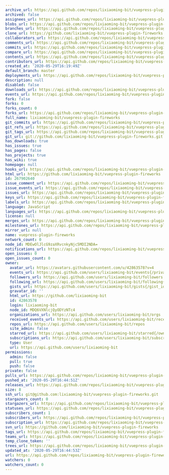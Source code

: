 ```yaml
---
archive_url: https://api.github.com/repos/lixiaoming-bit/vuepress-plugin-fireworks/{archive_format}{/ref}
archived: false
assignees_url: https://api.github.com/repos/lixiaoming-bit/vuepress-plugin-fireworks/assignees{/user}
blobs_url: https://api.github.com/repos/lixiaoming-bit/vuepress-plugin-fireworks/git/blobs{/sha}
branches_url: https://api.github.com/repos/lixiaoming-bit/vuepress-plugin-fireworks/branches{/branch}
clone_url: https://github.com/lixiaoming-bit/vuepress-plugin-fireworks.git
collaborators_url: https://api.github.com/repos/lixiaoming-bit/vuepress-plugin-fireworks/collaborators{/collaborator}
comments_url: https://api.github.com/repos/lixiaoming-bit/vuepress-plugin-fireworks/comments{/number}
commits_url: https://api.github.com/repos/lixiaoming-bit/vuepress-plugin-fireworks/commits{/sha}
compare_url: https://api.github.com/repos/lixiaoming-bit/vuepress-plugin-fireworks/compare/{base}...{head}
contents_url: https://api.github.com/repos/lixiaoming-bit/vuepress-plugin-fireworks/contents/{+path}
contributors_url: https://api.github.com/repos/lixiaoming-bit/vuepress-plugin-fireworks/contributors
created_at: '2020-05-29T16:19:49Z'
default_branch: master
deployments_url: https://api.github.com/repos/lixiaoming-bit/vuepress-plugin-fireworks/deployments
description: null
disabled: false
downloads_url: https://api.github.com/repos/lixiaoming-bit/vuepress-plugin-fireworks/downloads
events_url: https://api.github.com/repos/lixiaoming-bit/vuepress-plugin-fireworks/events
fork: false
forks: 0
forks_count: 0
forks_url: https://api.github.com/repos/lixiaoming-bit/vuepress-plugin-fireworks/forks
full_name: lixiaoming-bit/vuepress-plugin-fireworks
git_commits_url: https://api.github.com/repos/lixiaoming-bit/vuepress-plugin-fireworks/git/commits{/sha}
git_refs_url: https://api.github.com/repos/lixiaoming-bit/vuepress-plugin-fireworks/git/refs{/sha}
git_tags_url: https://api.github.com/repos/lixiaoming-bit/vuepress-plugin-fireworks/git/tags{/sha}
git_url: git://github.com/lixiaoming-bit/vuepress-plugin-fireworks.git
has_downloads: true
has_issues: true
has_pages: false
has_projects: true
has_wiki: true
homepage: null
hooks_url: https://api.github.com/repos/lixiaoming-bit/vuepress-plugin-fireworks/hooks
html_url: https://github.com/lixiaoming-bit/vuepress-plugin-fireworks
id: 267902640
issue_comment_url: https://api.github.com/repos/lixiaoming-bit/vuepress-plugin-fireworks/issues/comments{/number}
issue_events_url: https://api.github.com/repos/lixiaoming-bit/vuepress-plugin-fireworks/issues/events{/number}
issues_url: https://api.github.com/repos/lixiaoming-bit/vuepress-plugin-fireworks/issues{/number}
keys_url: https://api.github.com/repos/lixiaoming-bit/vuepress-plugin-fireworks/keys{/key_id}
labels_url: https://api.github.com/repos/lixiaoming-bit/vuepress-plugin-fireworks/labels{/name}
language: JavaScript
languages_url: https://api.github.com/repos/lixiaoming-bit/vuepress-plugin-fireworks/languages
license: null
merges_url: https://api.github.com/repos/lixiaoming-bit/vuepress-plugin-fireworks/merges
milestones_url: https://api.github.com/repos/lixiaoming-bit/vuepress-plugin-fireworks/milestones{/number}
mirror_url: null
name: vuepress-plugin-fireworks
network_count: 0
node_id: MDEwOlJlcG9zaXRvcnkyNjc5MDI2NDA=
notifications_url: https://api.github.com/repos/lixiaoming-bit/vuepress-plugin-fireworks/notifications{?since,all,participating}
open_issues: 0
open_issues_count: 0
owner:
  avatar_url: https://avatars.githubusercontent.com/u/42863578?v=4
  events_url: https://api.github.com/users/lixiaoming-bit/events{/privacy}
  followers_url: https://api.github.com/users/lixiaoming-bit/followers
  following_url: https://api.github.com/users/lixiaoming-bit/following{/other_user}
  gists_url: https://api.github.com/users/lixiaoming-bit/gists{/gist_id}
  gravatar_id: ''
  html_url: https://github.com/lixiaoming-bit
  id: 42863578
  login: lixiaoming-bit
  node_id: MDQ6VXNlcjQyODYzNTc4
  organizations_url: https://api.github.com/users/lixiaoming-bit/orgs
  received_events_url: https://api.github.com/users/lixiaoming-bit/received_events
  repos_url: https://api.github.com/users/lixiaoming-bit/repos
  site_admin: false
  starred_url: https://api.github.com/users/lixiaoming-bit/starred{/owner}{/repo}
  subscriptions_url: https://api.github.com/users/lixiaoming-bit/subscriptions
  type: User
  url: https://api.github.com/users/lixiaoming-bit
permissions:
  admin: false
  pull: true
  push: false
private: false
pulls_url: https://api.github.com/repos/lixiaoming-bit/vuepress-plugin-fireworks/pulls{/number}
pushed_at: '2020-05-29T16:44:51Z'
releases_url: https://api.github.com/repos/lixiaoming-bit/vuepress-plugin-fireworks/releases{/id}
size: 8
ssh_url: git@github.com:lixiaoming-bit/vuepress-plugin-fireworks.git
stargazers_count: 0
stargazers_url: https://api.github.com/repos/lixiaoming-bit/vuepress-plugin-fireworks/stargazers
statuses_url: https://api.github.com/repos/lixiaoming-bit/vuepress-plugin-fireworks/statuses/{sha}
subscribers_count: 1
subscribers_url: https://api.github.com/repos/lixiaoming-bit/vuepress-plugin-fireworks/subscribers
subscription_url: https://api.github.com/repos/lixiaoming-bit/vuepress-plugin-fireworks/subscription
svn_url: https://github.com/lixiaoming-bit/vuepress-plugin-fireworks
tags_url: https://api.github.com/repos/lixiaoming-bit/vuepress-plugin-fireworks/tags
teams_url: https://api.github.com/repos/lixiaoming-bit/vuepress-plugin-fireworks/teams
temp_clone_token: ''
trees_url: https://api.github.com/repos/lixiaoming-bit/vuepress-plugin-fireworks/git/trees{/sha}
updated_at: '2020-05-29T16:44:53Z'
url: https://api.github.com/repos/lixiaoming-bit/vuepress-plugin-fireworks
watchers: 0
watchers_count: 0
---
```


